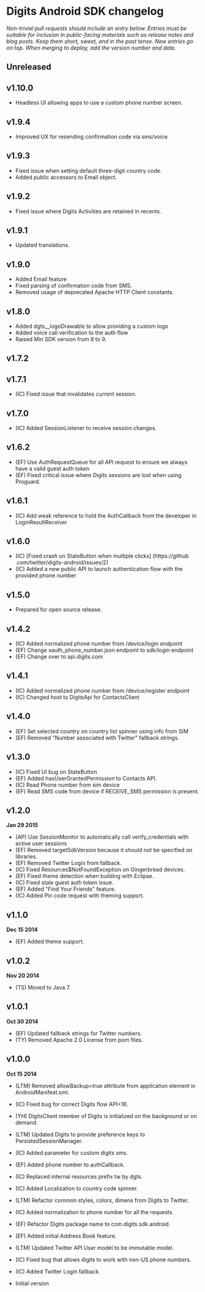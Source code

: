 # Digits Android SDK changelog
*Non-trivial pull requests should include an entry below. Entries must be suitable for inclusion in public-facing materials such as release notes and blog posts. Keep them short, sweet, and in the past tense. New entries go on top. When merging to deploy, add the version number and date.*

## Unreleased

## v1.10.0
* Headless UI allowing apps to use a custom phone number screen.

## v1.9.4
* Improved UX for resending confirmation code via sms/voice

## v1.9.3
* Fixed issue when setting default three-digit country code.
* Added public accessors to Email object.

## v1.9.2

* Fixed issue where Digits Activities are retained in recents.

## v1.9.1

* Updated translations.

## v1.9.0
* Added Email feature
* Fixed parsing of confirmation code from SMS.
* Removed usage of deprecated Apache HTTP Client constants.

## v1.8.0
* Added dgts__logoDrawable to allow providing a custom logo
* Added voice call verification to the auth flow
* Raised Min SDK version from 8 to 9.

## v1.7.2

## v1.7.1

* (IC) Fixed issue that invalidates current session.

## v1.7.0

* (IC) Added SessionListener to receive session changes.

## v1.6.2

* (EF) Use AuthRequestQueue for all API request to ensure we always have a valid guest auth token
* (EF) Fixed critical issue where Digits sessions are lost when using Proguard.

## v1.6.1
* (IC) Add weak reference to hold the AuthCallback from the developer in LoginResultReceiver

## v1.6.0
* (IC) [Fixed crash on StateButton when multiple clicks] (https://github
.com/twitter/digits-android/issues/2)
* (IC) Added a new public API to launch authentication flow with the provided phone number

## v1.5.0

* Prepared for open source release.

## v1.4.2

* (IC) Added normalized phone number from /device/login endpoint
* (EF) Change xauth_phone_number.json endpoint to sdk/login endpoint
* (EF) Change over to api.digits.com

## v1.4.1
* (IC) Added normalized phone number from /device/register endpoint
* (IC) Changed host to DigitsApi for ContactsClient

## v1.4.0
* (EF) Set selected country on country list spinner using info from SIM
* (EF) Removed "Number associated with Twitter" fallback strings.

## v1.3.0
* (IC) Fixed UI bug on StateButton
* (EF) Added hasUserGrantedPermission to Contacts API.
* (IC) Read Phone number from sim device
* (EF) Read SMS code from device if RECEIVE_SMS permission is present.

## v1.2.0
**Jan 29 2015**

* (AP) Use SessionMonitor to automatically call verify_credentials with active user sessions
* (EF) Removed targetSdkVersion because it should not be specified on libraries.
* (EF) Removed Twitter Login from fallback.
* (IC) Fixed Resources$NotFoundException on Gingerbread devices.
* (EF) Fixed theme detection when building with Eclipse.
* (IC) Fixed stale guest auth token issue.
* (EF) Added "Find Your Friends" feature.
* (IC) Added Pin code request with theming support.

## v1.1.0
**Dec 15 2014**

* (EF) Added theme support.

## v1.0.2
**Nov 20 2014**
* (TS) Moved to Java 7.

## v1.0.1
**Oct 30 2014**

* (EF) Updated fallback strings for Twitter numbers.
* (TY) Removed Apache 2.0 License from pom files.

## v1.0.0
**Oct 15 2014**

* (LTM) Removed allowBackup=true attribute from application element in AndroidManifest.xml.
* (IC) Fixed bug for correct Digits flow API<16.
* (YH) DigitsClient member of Digits is initialized on the background or on demand.
* (LTM) Updated Digits to provide preference keys to PersistedSessionManager.
* (IC) Added parameter for custom digits sms.
* (EF) Added phone number to authCallback.
* (IC) Replaced internal resources prefix tw by dgts.
* (IC) Added Localization to country code spinner.
* (LTM) Refactor common styles, colors, dimens from Digits to Twitter.
* (IC) Added normalization to phone number for all the requests.
* (EF) Refactor Digits package name to com.digits.sdk.android.
* (EF) Added initial Address Book feature.
* (LTM) Updated Twitter API User model to be immutable model.
* (IC) Fixed bug that allows digits to work with non-US phone numbers.
* (IC) Added Twitter Login fallback.

* Initial version
